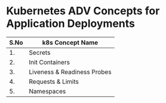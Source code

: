 # Kubernetes ADV Concepts for Application Deployments

| S.No  | k8s Concept Name |
| ------------- | ------------- |
| 1.  | Secrets  |
| 2.  | Init Containers  |
| 3.  | Liveness & Readiness Probes  |
| 4.  | Requests & Limits  |
| 5.  | Namespaces  |
